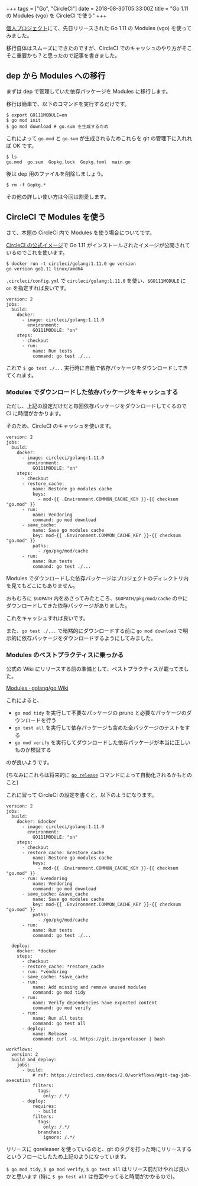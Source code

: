 +++
tags = ["Go", "CircleCI"]
date = 2018-08-30T05:33:00Z
title = "Go 1.11 の Modules (vgo) を CircleCI で使う"
+++

[個人プロジェクト](https://github.com/tsub/s3-edit)にて、先日リリースされた Go 1.11 の Modules (vgo) を使ってみました。

移行自体はスムーズにできたのですが、CircleCI でのキャッシュのやり方がそこそこ重要かも？と思ったので記事を書きました。

<!--more-->

## dep から Modules への移行

まずは dep で管理していた依存パッケージを Modules に移行します。

移行は簡単で、以下のコマンドを実行するだけです。

```
$ export GO111MODULE=on
$ go mod init
$ go mod download # go.sum を生成するため
```

これによって `go.mod` と `go.sum` が生成されるためこれらを git の管理下に入れれば OK です。

```
$ ls
go.mod  go.sum  Gopkg.lock  Gopkg.toml  main.go
```

後は dep 用のファイルを削除しましょう。

```
$ rm -f Gopkg.*
```

その他の詳しい使い方は今回は割愛します。

## CircleCI で Modules を使う

さて、本題の CircleCI 内で Modules を使う場合についてです。

[CircleCI の公式イメージ](https://hub.docker.com/r/circleci/golang/)で Go 1.11 がインストールされたイメージが公開されているのでこれを使います。

```
$ docker run -t circleci/golang:1.11.0 go version
go version go1.11 linux/amd64
```

`.circleci/config.yml` で `circleci/golang:1.11.0` を使い、`$GO111MODULE` に `on` を指定すれば良いです。

```
version: 2
jobs:
  build:
    docker:
      - image: circleci/golang:1.11.0
        environment:
          GO111MODULE: "on"
    steps:
      - checkout
      - run:
          name: Run tests
          command: go test ./...
```

これで `$ go test ./...` 実行時に自動で依存パッケージをダウンロードしてきてくれます。

### Modules でダウンロードした依存パッケージをキャッシュする

ただし、上記の設定だけだと毎回依存パッケージをダウンロードしてくるので CI に時間がかかります。

そのため、CircleCI のキャッシュを使います。

```
version: 2
jobs:
  build:
    docker:
      - image: circleci/golang:1.11.0
        environment:
          GO111MODULE: "on"
    steps:
      - checkout
      - restore_cache:
          name: Restore go modules cache
          keys:
            - mod-{{ .Environment.COMMON_CACHE_KEY }}-{{ checksum "go.mod" }}
      - run:
          name: Vendoring
          command: go mod download
      - save_cache:
          name: Save go modules cache
          key: mod-{{ .Environment.COMMON_CACHE_KEY }}-{{ checksum "go.mod" }}
          paths:
            - /go/pkg/mod/cache
      - run:
          name: Run tests
          command: go test ./...

```

Modules でダウンロードした依存パッケージはプロジェクトのディレクトリ内を見てもどこにもありません。

おもむろに `$GOPATH` 内をあさってみたところ、`$GOPATH/pkg/mod/cache` の中にダウンロードしてきた依存パッケージがありました。

これをキャッシュすれば良いです。

また、`go test ./...` で暗黙的にダウンロードする前に `go mod download` で明示的に依存パッケージをダウンロードするようにしてみました。

### Modules のベストプラクティスに乗っかる

公式の Wiki にリリースする前の準備として、ベストプラクティスが載ってました。

[Modules · golang/go Wiki](https://github.com/golang/go/wiki/Modules#how-to-prepare-for-a-release)

これによると、

* `go mod tidy` を実行して不要なパッケージの prune と必要なパッケージのダウンロードを行う
* `go test all` を実行して依存パッケージも含めた全パッケージのテストをする
* `go mod verify` を実行してダウンロードした依存パッケージが本当に正しいものか検証する

のが良いようです。

(ちなみにこれらは将来的に [`go release`](https://github.com/golang/go/issues/26420) コマンドによって自動化されるかもとのこと)

これに習って CircleCI の設定を書くと、以下のようになります。

```
version: 2
jobs:
  build:
    docker: &docker
      - image: circleci/golang:1.11.0
        environment:
          GO111MODULE: "on"
    steps:
      - checkout
      - restore_cache: &restore_cache
          name: Restore go modules cache
          keys:
            - mod-{{ .Environment.COMMON_CACHE_KEY }}-{{ checksum "go.mod" }}
      - run: &vendoring
          name: Vendoring
          command: go mod download
      - save_cache: &save_cache
          name: Save go modules cache
          key: mod-{{ .Environment.COMMON_CACHE_KEY }}-{{ checksum "go.mod" }}
          paths:
            - /go/pkg/mod/cache
      - run:
          name: Run tests
          command: go test ./...

  deploy:
    docker: *docker
    steps:
      - checkout
      - restore_cache: *restore_cache
      - run: *vendoring
      - save_cache: *save_cache
      - run:
          name: Add missing and remove unused modules
          command: go mod tidy
      - run:
          name: Verify dependencies have expected content
          command: go mod verify
      - run:
          name: Run all tests
          command: go test all
      - deploy:
          name: Release
          command: curl -sL https://git.io/goreleaser | bash

workflows:
  version: 2
  build_and_deploy:
    jobs:
      - build:
          # ref: https://circleci.com/docs/2.0/workflows/#git-tag-job-execution
          filters:
            tags:
              only: /.*/
      - deploy:
          requires:
            - build
          filters:
            tags:
              only: /.*/
            branches:
              ignore: /.*/
```

リリースに goreleaser を使っているのと、git のタグを打った時にリリースするというフローにしたため上記のようになっています。

`$ go mod tidy`, `$ go mod verify`, `$ go test all` はリリース前だけやれば良いかと思います (特に `$ go test all` は毎回やってると時間がかかるので)。
